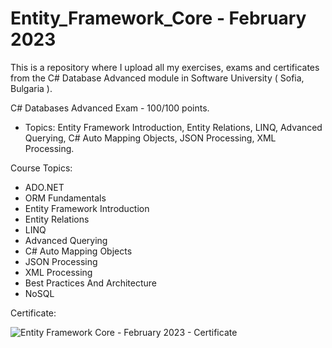 # Entity_Framework_Core - February 2023
This is a repository where I upload all my exercises, exams and certificates from the C# Database Advanced module in Software University ( Sofia, Bulgaria ).

C# Databases Advanced Exam - 100/100 points.

- Topics: Entity Framework Introduction, Entity Relations, LINQ, Advanced Querying, C# Auto Mapping Objects, JSON Processing, XML Processing.

Course Topics:

- ADO.NET
- ORM Fundamentals
- Entity Framework Introduction
- Entity Relations
- LINQ
- Advanced Querying
- C# Auto Mapping Objects
- JSON Processing
- XML Processing
- Best Practices And Architecture
- NoSQL

Certificate:

![Entity Framework Core - February 2023 - Certificate](https://user-images.githubusercontent.com/72508846/234280816-e7d5f129-48d8-4239-aedf-039907b61de9.jpeg)
